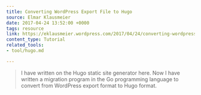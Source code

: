 ```yaml
---
title: Converting WordPress Export File to Hugo
source: Elmar Klausmeier
date: 2017-04-24 13:52:00 +0000
tags: resource
link: https://eklausmeier.wordpress.com/2017/04/24/converting-wordpress-export-file-to-hugo/
content_type: Tutorial
related_tools:
- tool/hugo.md

---
```

> I have written on the Hugo static site generator here. Now I have written a migration program in the Go programming language to convert from WordPress export format to Hugo format.





